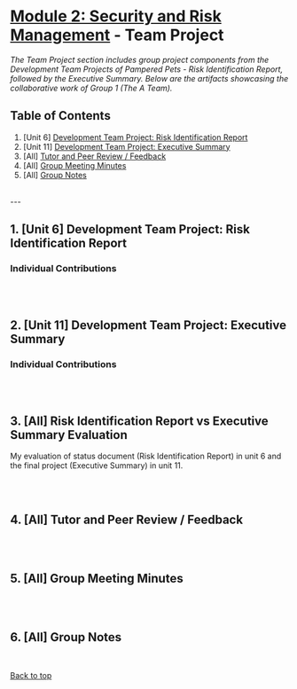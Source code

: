 # [Module 2: Security and Risk Management](/e-Portfolio/m2_index) - Team Project

*The Team Project section includes group project components from the Development Team Projects of Pampered Pets - Risk Identification Report, followed by the Executive Summary. Below are the artifacts showcasing the collaborative work of Group 1 (The A Team).*


## Table of Contents
1. [Unit 6] [Development Team Project: Risk Identification Report]()
2. [Unit 11] [Development Team Project: Executive Summary]()
3. [All] [Tutor and Peer Review / Feedback]()
4. [All] [Group Meeting Minutes]()
5. [All] [Group Notes]()

<br>
---

## 1. [Unit 6] Development Team Project: Risk Identification Report
### Individual Contributions

<br><br>

## 2. [Unit 11] Development Team Project: Executive Summary
### Individual Contributions

<br><br>

## 3. [All] Risk Identification Report vs Executive Summary Evaluation
My evaluation of status document (Risk Identification Report) in unit 6 and the final project (Executive Summary) in unit 11.

<br><br>

## 4. [All] Tutor and Peer Review / Feedback

<br><br>

## 5. [All] Group Meeting Minutes

<br><br>

## 6. [All] Group Notes

<br>

[Back to top](#module-2-security-and-risk-management---team-project)